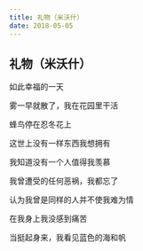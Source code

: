 ```yaml
---
title: 礼物（米沃什）
date: 2018-05-05
---
```


## 礼物（米沃什）

如此幸福的一天

雾一早就散了，我在花园里干活

蜂鸟停在忍冬花上

这世上没有一样东西我想拥有

我知道没有一个人值得我羡慕

我曾遭受的任何恶祸，我都忘了

认为我曾是同样的人并不使我难为情

在我身上我没感到痛苦

当挺起身来，我看见蓝色的海和帆
